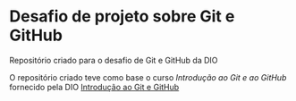 # Desafio de projeto sobre Git e GitHub
Repositório criado para o desafio de Git e GitHub da DIO

O repositório criado teve como base o curso _Introdução ao Git e ao GitHub_ fornecido pela DIO
[Introdução ao Git e GitHub](https://web.dio.me/course/introducao-ao-git-e-ao-github/learning/75b9fe49-6ed4-4480-83a7-7e37fc356aa9/?back=/home)

